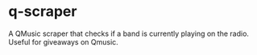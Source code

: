 # q-scraper
A QMusic scraper that checks if a band is currently playing on the radio. Useful for giveaways on Qmusic.
